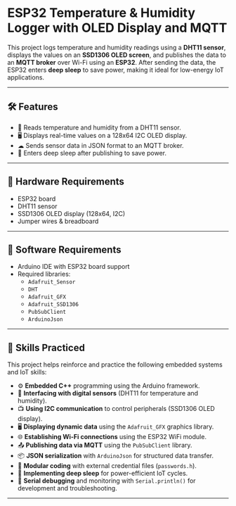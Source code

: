 # ESP32 Temperature & Humidity Logger with OLED Display and MQTT

This project logs temperature and humidity readings using a **DHT11 sensor**, displays the values on an **SSD1306 OLED screen**, and publishes the data to an **MQTT broker** over Wi-Fi using an **ESP32**. After sending the data, the ESP32 enters **deep sleep** to save power, making it ideal for low-energy IoT applications.

---

## 🛠 Features

- 📡 Reads temperature and humidity from a DHT11 sensor.
- 🖥 Displays real-time values on a 128x64 I2C OLED display.
- ☁ Sends sensor data in JSON format to an MQTT broker.
- 🔋 Enters deep sleep after publishing to save power.

---

## 🔧 Hardware Requirements

- ESP32 board
- DHT11 sensor
- SSD1306 OLED display (128x64, I2C)
- Jumper wires & breadboard

---

## 🧩 Software Requirements

- Arduino IDE with ESP32 board support
- Required libraries:
  - `Adafruit_Sensor`
  - `DHT`
  - `Adafruit_GFX`
  - `Adafruit_SSD1306`
  - `PubSubClient`
  - `ArduinoJson`

 ---
 
## 🧠 Skills Practiced

This project helps reinforce and practice the following embedded systems and IoT skills:

- ⚙ **Embedded C++** programming using the Arduino framework.
- 🔌 **Interfacing with digital sensors** (DHT11 for temperature and humidity).
- 📺 **Using I2C communication** to control peripherals (SSD1306 OLED display).
- 🖥 **Displaying dynamic data** using the `Adafruit_GFX` graphics library.
- 🌐 **Establishing Wi-Fi connections** using the ESP32 WiFi module.
- 📤 **Publishing data via MQTT** using the `PubSubClient` library.
- 📦 **JSON serialization** with `ArduinoJson` for structured data transfer.
- 💾 **Modular coding** with external credential files (`passwords.h`).
- 🔋 **Implementing deep sleep** for power-efficient IoT cycles.
- 🧪 **Serial debugging** and monitoring with `Serial.println()` for development and troubleshooting.

---
